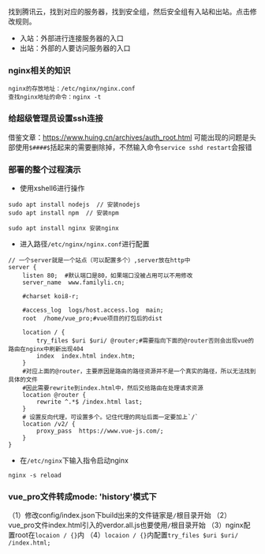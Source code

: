 找到腾讯云，找到对应的服务器，找到安全组，然后安全组有入站和出站。点击修改规则。
- 入站：外部进行连接服务器的入口
- 出站：外部的人要访问服务器的入口


### nginx相关的知识
```
nginx的存放地址：/etc/nginx/nginx.conf
查找nginx地址的命令：nginx -t
```

### 给超级管理员设置ssh连接
借鉴文章：https://www.huing.cn/archives/auth_root.html
可能出现的问题是头部使用`$####$`括起来的需要删除掉，不然输入命令`service sshd restart`会报错


### 部署的整个过程演示
- 使用xshell6进行操作
```
sudo apt install nodejs  // 安装nodejs
sudo apt install npm  // 安装npm

sudo apt install nginx 安装nginx
```

- 进入路径`/etc/nginx/nginx.conf`进行配置
```
// 一个server就是一个站点（可以配置多个）,server放在http中
server {
    listen 80;  #默认端口是80，如果端口没被占用可以不用修改
    server_name  www.familyli.cn;

    #charset koi8-r;

    #access_log  logs/host.access.log  main;
    root  /home/vue_pro;#vue项目的打包后的dist

    location / {
        try_files $uri $uri/ @router;#需要指向下面的@router否则会出现vue的路由在nginx中刷新出现404
        index  index.html index.htm;
    }
    #对应上面的@router，主要原因是路由的路径资源并不是一个真实的路径，所以无法找到具体的文件
    #因此需要rewrite到index.html中，然后交给路由在处理请求资源
    location @router {
        rewrite ^.*$ /index.html last;
    }
    # 设置反向代理，可设置多个。记住代理的网址后面一定要加上`/`
    location /v2/ {
        proxy_pass  https://www.vue-js.com/;
    }
}
```

- 在`/etc/nginx`下输入指令启动nginx
```
nginx -s reload
```



### vue_pro文件转成mode: 'history'模式下
（1）修改config/index.json下build出来的文件链家是`/`根目录开始
（2）vue_pro文件index.html引入的verdor.all.js也要使用`/`根目录开始
（3）nginx配置root在`locaion / {}`内
（4）`locaion / {}`内配置`try_files $uri $uri/ /index.html;`